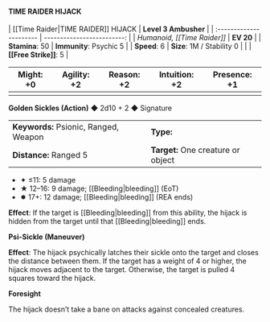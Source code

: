 #### TIME RAIDER HIJACK

| [[Time Raider|TIME RAIDER]] HIJACK      |       **Level 3 Ambusher** |
| :---------------------- | -------------------------: |
| *Humanoid, [[Time Raider]]* |                  **EV 20** |
| **Stamina**: 50         |    **Immunity**: Psychic 5 |
| **Speed**: 6            | **Size**: 1M / Stability 0 |
|                         |         **[[Free Strike]]**: 5 |

| **Might**: +0 | **Agility**: +2 | **Reason**: +2 | **Intuition**: +2 | **Presence**: +1 |
| ------------- | --------------- | -------------- | ----------------- | ---------------- |
|               |                 |                |                   |                  |

**Golden Sickles (Action)** ◆ 2d10 + 2 ◆ Signature

|                                       |                                    |
| :------------------------------------ | :--------------------------------- |
| **Keywords:** Psionic, Ranged, Weapon | **Type:**                          |
| **Distance:** Ranged 5                | **Target:** One creature or object |

- ✦ ≤11: 5 damage
- ★ 12–16: 9 damage; [[Bleeding|bleeding]] (EoT)
- ✸ 17+: 12 damage; [[Bleeding|bleeding]] (REA ends)

**Effect**: If the target is [[Bleeding|bleeding]] from this ability, the hijack is hidden from the target until that [[Bleeding|bleeding]] ends.

**Psi-Sickle (Maneuver)**

**Effect**: The hijack psychically latches their sickle onto the target and closes the distance between them. If the target has a weight of 4 or higher, the hijack moves adjacent to the target. Otherwise, the target is pulled 4 squares toward the hijack.

**Foresight**

The hijack doesn’t take a bane on attacks against concealed creatures.
